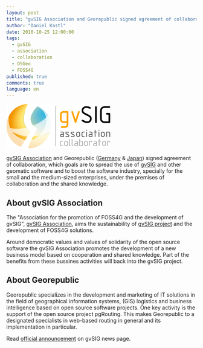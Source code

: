 ```yaml
---
layout: post
title: "gvSIG Association and Georepublic signed agreement of collaboration"
author: "Daniel Kastl"
date: 2010-10-25 12:00:00
tags: 
  - gvSIG 
  - association 
  - collaboration 
  - OSGeo 
  - FOSS4G
published: true
comments: true
language: en
---
```


!['gvSIG Association'][4]

[gvSIG Association][1] and Georepublic ([Germany][2] & [Japan][3]) signed agreement of collaboration, which goals are to spread the use of [gvSIG][1] and other geomatic software and to boost the software industry, specially for the small and the medium-sized enterprises, under the premises of collaboration and the shared knowledge.
 
<!-- more -->

## About gvSIG Association

The "Association for the promotion of FOSS4G  and the development of gvSIG", [gvSIG Association][1], aims  the sustainability  of [gvSIG project][1] and the development of FOSS4G solutions. 

Around democratic values and values of solidarity of the open source software the gvSIG Association promotes  the development of a new business model based on cooperation and shared knowledge. Part of the benefits from these bussines activities will back into the gvSIG project.

## About Georepublic

Georepublic specializes in the development and marketing of IT solutions in the field of geographical information systems, (GIS) logistics and business intelligence based on open source software projects. One key activity is the support of the open source project pgRouting. This makes Georepublic to a designated specialists in web-based routing in general and its implementation in particular.

Read [official announcement][5] on gvSIG news page.


[1]: http://www.gvsig.com/
[2]: http://www.georepublic.de/
[3]: http://www.georepublic.co.jp/
[4]: /media/2010/gvSIGcollaborator275px.png
[5]: http://www.gvsig.com/news/the-international-network-of-the-gvsig-association-has-been-extended-usa-japan-and-germany


